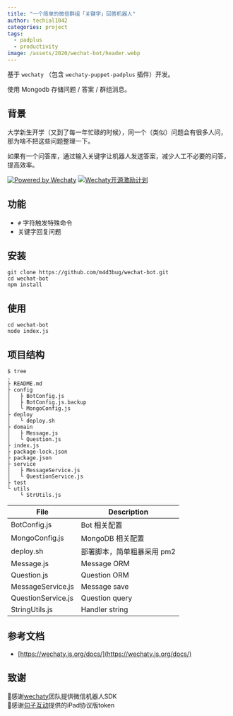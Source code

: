 ```yaml
---
title: "一个简单的微信群组「关键字」回答机器人"
author: techial1042
categories: project
tags:
  - padplus
  - productivity
image: /assets/2020/wechat-bot/header.webp
---
```


基于 `wechaty` （包含 `wechaty-puppet-padplus` 插件）开发。

使用 Mongodb 存储问题 / 答案 / 群组消息。

## 背景

大学新生开学（又到了每一年忙碌的时候），同一个（类似）问题会有很多人问，那为啥不把这些问题整理一下。

如果有一个问答库，通过输入关键字让机器人发送答案，减少人工不必要的问答，提高效率。

[![Powered by Wechaty](https://img.shields.io/badge/Powered%20By-Wechaty-green.svg)](https://github.com/wechaty/wechaty)
[![Wechaty开源激励计划](https://img.shields.io/badge/Wechaty-开源激励计划-green.svg)](https://github.com/juzibot/Welcome/wiki/Everything-about-Wechaty)

## 功能

* `#` 字符触发特殊命令
* 关键字回复问题

## 安装

```shell script
git clone https://github.com/m4d3bug/wechat-bot.git
cd wechat-bot
npm install
```

## 使用

```shell script
cd wechat-bot
node index.js
```

## 项目结构

```shell script
$ tree
.
├ README.md
├ config
│   ├ BotConfig.js
│   ├ BotConfig.js.backup
│   └ MongoConfig.js
├ deploy
│   └ deploy.sh
├ domain
│   ├ Message.js
│   └ Question.js
├ index.js
├ package-lock.json
├ package.json
├ service
│   ├ MessageService.js
│   └ QuestionService.js
├ test
└ utils
    └ StrUtils.js
```

| File               | Description                |
| ------------------ | -------------------------- |
| BotConfig.js       | Bot 相关配置               |
| MongoConfig.js     | MongoDB 相关配置           |
| deploy.sh          | 部署脚本，简单粗暴采用 pm2 |
| Message.js         | Message ORM                |
| Question.js        | Question ORM               |
| MessageService.js  | Message save               |
| QuestionService.js | Question query             |
| StringUtils.js     | Handler string             |

## 参考文档

* [https://wechaty.js.org/docs/](https://wechaty.js.org/docs/)

## 致谢

🙏感谢[wechaty](https://github.com/wechaty/wechaty)团队提供微信机器人SDK  
🙏感谢[句子互动](https://www.juzibot.com/)提供的iPad协议版token

